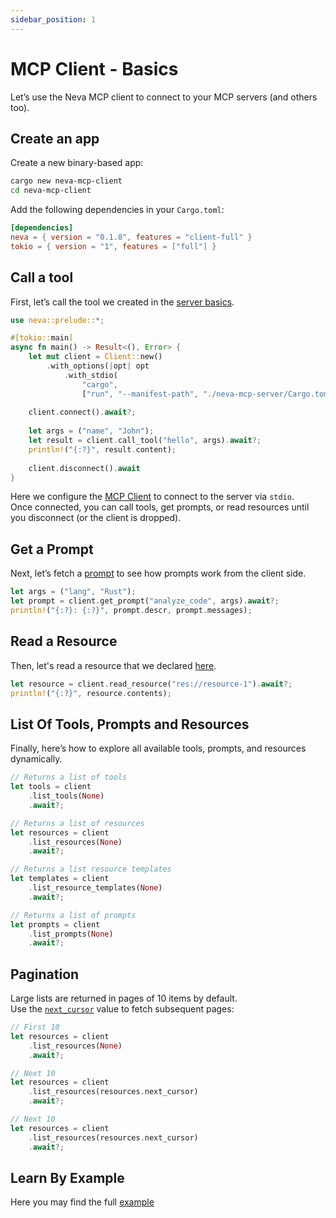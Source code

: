 ```yaml
---
sidebar_position: 1
---
```


# MCP Client - Basics

Let’s use the Neva MCP client to connect to your MCP servers (and others too).

## Create an app

Create a new binary-based app:
```bash
cargo new neva-mcp-client
cd neva-mcp-client
```

Add the following dependencies in your `Cargo.toml`:

```toml
[dependencies]
neva = { version = "0.1.8", features = "client-full" }
tokio = { version = "1", features = ["full"] }
```

## Call a tool

First, let’s call the tool we created in the [server basics](/docs/mcp-server/basics#setup-a-tool).

```rust
use neva::prelude::*;

#[tokio::main]
async fn main() -> Result<(), Error> {
    let mut client = Client::new()
        .with_options(|opt| opt
            .with_stdio(
                "cargo", 
                ["run", "--manifest-path", "./neva-mcp-server/Cargo.toml"]));
    
    client.connect().await?;
    
    let args = ("name", "John");
    let result = client.call_tool("hello", args).await?;
    println!("{:?}", result.content);
    
    client.disconnect().await
}
```

Here we configure the [MCP Client](https://docs.rs/neva/latest/neva/client/struct.Client.html) to connect to the server via `stdio`.  
Once connected, you can call tools, get prompts, or read resources until you disconnect (or the client is dropped).

## Get a Prompt

Next, let’s fetch a [prompt](/docs/mcp-server/basics#adding-a-prompt-handler) to see how prompts work from the client side.

```rust
let args = ("lang", "Rust");
let prompt = client.get_prompt("analyze_code", args).await?;
println!("{:?}: {:?}", prompt.descr, prompt.messages);
```

## Read a Resource

Then, let's read a resource that we declared [here](/docs/mcp-server/basics#adding-a-resource-tempate-handler).
```rust
let resource = client.read_resource("res://resource-1").await?;
println!("{:?}", resource.contents);
```

## List Of Tools, Prompts and Resources

Finally, here’s how to explore all available tools, prompts, and resources dynamically.

```rust
// Returns a list of tools
let tools = client
    .list_tools(None)
    .await?;

// Returns a list of resources
let resources = client
    .list_resources(None)
    .await?;

// Returns a list resource templates
let templates = client
    .list_resource_templates(None)
    .await?;

// Returns a list of prompts
let prompts = client
    .list_prompts(None)
    .await?;
```

## Pagination

Large lists are returned in pages of 10 items by default.  
Use the [`next_cursor`](https://docs.rs/neva/latest/neva/types/cursor/struct.Cursor.html) value to fetch subsequent pages:

```rust
// First 10
let resources = client
    .list_resources(None)
    .await?;

// Next 10
let resources = client
    .list_resources(resources.next_cursor)
    .await?;

// Next 10
let resources = client
    .list_resources(resources.next_cursor)
    .await?;
```

## Learn By Example
Here you may find the full [example](https://github.com/RomanEmreis/neva/tree/0.1.8/examples/client)